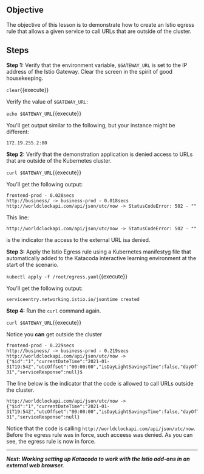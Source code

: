 ## Objective
The objective of this lesson is to demonstrate how to create an Istio egress rule that allows a given service to call URLs that are outside of the cluster.

## Steps

**Step 1:** Verify that the environment variable, `$GATEWAY_URL` is set to the IP address of the Istio Gateway. Clear the screen in the spirit of good housekeeping.

`clear`{{execute}}

Verify the value of `$GATEWAY_URL`:

`echo $GATEWAY_URL`{{execute}}

You'll get output similar to the following, but your instance might be different:

`172.19.255.2:80`

**Step 2:** Verify that the demonstration application is denied access to URLs that are outside of the Kubernetes cluster.

`curl $GATEWAY_URL`{{execute}}

You'll get the following output:

```
frontend-prod - 0.028secs
http://business/ -> business-prod - 0.018secs
http://worldclockapi.com/api/json/utc/now -> StatusCodeError: 502 - ""
```

This line:

`http://worldclockapi.com/api/json/utc/now -> StatusCodeError: 502 - ""`

is the indicator the access to the external URL isa denied.

**Step 3:** Apply the Istio Egress rule using a Kubernetes manifestyg file that automatically added to the Katacoda interactive learning environment at the start of the scenario.

`kubectl apply -f /root/egress.yaml`{{execute}}

You'll get the following output:

`serviceentry.networking.istio.io/jsontime created`

**Step 4:** Run the `curl` command again.

`curl $GATEWAY_URL`{{execute}}

Notice you **can** get outside the cluster

```
frontend-prod - 0.229secs
http://business/ -> business-prod - 0.219secs
http://worldclockapi.com/api/json/utc/now -> {"$id":"1","currentDateTime":"2021-01-31T19:54Z","utcOffset":"00:00:00","isDayLightSavingsTime":false,"dayOfTheWeek":"Sunday","timeZoneName":"UTC","currentFileTime":132565964503231512,"ordinalDate":"2021-31","serviceResponse":null}$ 

```

The line below is the indicator that the code is allowed to call URLs outside the cluster. 

```
http://worldclockapi.com/api/json/utc/now -> {"$id":"1","currentDateTime":"2021-01-31T19:54Z","utcOffset":"00:00:00","isDayLightSavingsTime":false,"dayOfTheWeek":"Sunday","timeZoneName":"UTC","currentFileTime":132565964503231512,"ordinalDate":"2021-31","serviceResponse":null}
```

Notice that the code is calling `http://worldclockapi.com/api/json/utc/now`. Before the egress rule was in force, such acceess was denied. As you can see, the egress rule is now in force.

----

***Next: Working setting up Katacoda to work with the Istio add-ons in an external web browser.***


